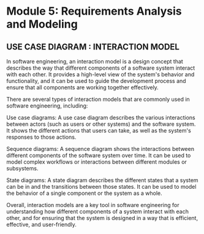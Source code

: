 # Module 5: Requirements Analysis and Modeling









## USE CASE DIAGRAM : INTERACTION MODEL

In software engineering, an interaction model is a design concept that describes the way that different components of a software system interact with each other. It provides a high-level view of the system's behavior and functionality, and it can be used to guide the development process and ensure that all components are working together effectively.

There are several types of interaction models that are commonly used in software engineering, including:

Use case diagrams: A use case diagram describes the various interactions between actors (such as users or other systems) and the software system. It shows the different actions that users can take, as well as the system's responses to those actions.

Sequence diagrams: A sequence diagram shows the interactions between different components of the software system over time. It can be used to model complex workflows or interactions between different modules or subsystems.

State diagrams: A state diagram describes the different states that a system can be in and the transitions between those states. It can be used to model the behavior of a single component or the system as a whole.

Overall, interaction models are a key tool in software engineering for understanding how different components of a system interact with each other, and for ensuring that the system is designed in a way that is efficient, effective, and user-friendly.





